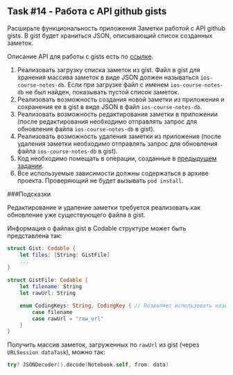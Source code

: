 ## Task #14 - Работа с API github gists

Расширьте функциональность приложения Заметки работой с API github gists. В gist будет храниться JSON, описывающий список созданных заметок.

Описание API для работы с gists есть по [ссылке](https://developer.github.com/v3/gists/#list-a-users-gists).

1. Реализовать загрузку списка заметок из gist. Файл в gist для хранения массива заметок в виде JSON должен называться `ios-course-notes-db`. Если при загрузке файл с именем `ios-course-notes-db` не был найден, показывать пустой список заметок.
2. Реализовать возможность создания новой заметки из приложения и сохранения ее в gist в виде JSON в файл `ios-course-notes-db`.
3. Реализовать возможность редактирования заметки в приложении (после редактирования необходимо отправлять запрос для обновления файла `ios-course-notes-db` в gist).
4. Реализовать возможность удаления заметки из приложения (после удаления заметки необходимо отправлять запрос для обновления файла `ios-course-notes-db` в gist).
5. Код необходимо помещать в операции, созданные в [предыдущем задании](operations.md).
6. Все используемые зависимости должны содержаться в архиве проекта. Проверяющий не будет вызывать `pod install`.


###Подсказки

Редактирование и удаление заметки требуется реализовать как обновление уже существующего файла в gist.

Информация о файлах gist в Codable структуре может быть представлена так:

```swift
struct Gist: Codable {
    let files: [String: GistFile]
    ...
}

struct GistFile: Codable {
    let filename: String
    let rawUrl: String

    enum CodingKeys: String, CodingKey { // Позволяет использовать названия полей в структуре отличающиеся от названий ключей в JSON
        case filename
        case rawUrl = "raw_url"
    }    
}
```
Получить массив заметок, загруженных по `rawUrl` из gist (через `URLSession dataTask`), можно так:

```swift
try? JSONDecoder().decode(Notebook.self, from: data)
```
